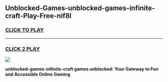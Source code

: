 
## Unblocked-Games-unblocked-games-infinite-craft-Play-Free-nif8l
<h3>
<a href="https://premium76.site?title=unblocked-games-infinite-craft&ref=17A">CLICK TO PLAY</a></h3>
<hr>

<h3>
<a href="https://premium76.site?title=unblocked-games-infinite-craft&ref=17A">CLICK 2 PLAY</a>
  
</h3>

<a href="https://premium76.site?title=unblocked-games-infinite-craft&ref=17A"><img src="https://clearcache.store/games.png"></a>


**unblocked-games-infinite-craft games unblocked: Your Gateway to Fun and Accessible Online Gaming**
